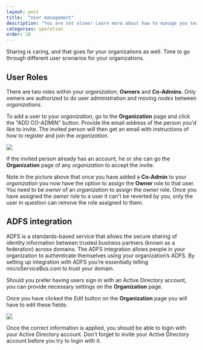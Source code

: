 ```yaml
---
layout: post
title:  "User management"
description: "You are not alone! Learn more about how to manage you team, like roles and invites."
categories: operation
order: 10
---
```


Sharing is caring, and that goes for your organizations as well. Time to go through different user scenarios for your organizations.  

## User Roles

There are two roles within your *organization*; **Owners** and **Co-Admins**. Only owners are authorized to do user administration and moving *nodes* between *organizations*.

To add a user to your *organization*, go to the **Organization** page and click the "ADD CO-ADMIN" button. Provide the email address of the person you'd like to invite. The invited person will then get an email with instructions of how to register and join the *organization*.

<img src="{{site.baseurl}}/images/user-management/1.png">

If the invited person already has an account, he or she can go the  **Organization** page of any *organization* to accept the invite.

Note in the picture above that once you have added a **Co-Admin** to your *organization* you now have the option to assign the **Owner** role to that user. You need to be *owner* of an *organization* to assign the *owner* role. Once you have assigned the *owner* role to a user it can't be reverted by you, only the user in question can remove the role assigned to them.

## ADFS integration

ADFS is a standards-based service that allows the secure sharing of identity information between trusted business partners (known as a federation) across domains. The ADFS integration allows people in your organization to authenticate themselves using your organization’s ADFS. By setting up integration with ADFS you’re essentially telling microServiceBus.com to trust your domain.

Should you prefer having users sign in with an Active Directory account, you can provide necessary settings on the **Organization** page.

Once you have clicked the *Edit* button on the **Organization** page you will have to edit these fields:

<img src="{{site.baseurl}}/images/user-management/2.png">

Once the correct information is applied, you should be able to login with your Active Directory account. Don't forget to invite your Active Directory account before you try to login with it.
